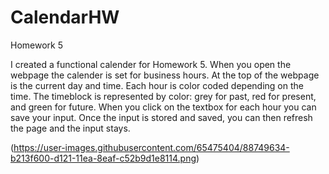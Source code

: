 # CalendarHW
Homework 5

I created a functional calender for Homework 5. When you open the webpage the calender is set for business hours. At the top of the webpage is the current day and time. Each hour is color coded depending on the time. The timeblock is represented by color: grey for past, red for present, and green for future. When you click on the textbox for each hour you can save your input. Once the input is stored and saved, you can then refresh the page and the input stays. 

(https://user-images.githubusercontent.com/65475404/88749634-b213f600-d121-11ea-8eaf-c52b9d1e8114.png)

